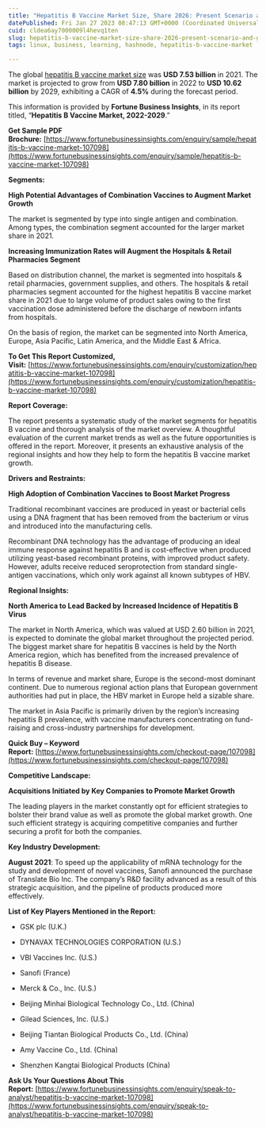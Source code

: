 ```yaml
---
title: "Hepatitis B Vaccine Market Size, Share 2026: Present Scenario and Growth Prospects"
datePublished: Fri Jan 27 2023 08:47:13 GMT+0000 (Coordinated Universal Time)
cuid: cldea6ay7000009l4hevq1ten
slug: hepatitis-b-vaccine-market-size-share-2026-present-scenario-and-growth-prospects
tags: linux, business, learning, hashnode, hepatitis-b-vaccine-market

---
```


The global [hepatitis B vaccine market size](https://www.fortunebusinessinsights.com/hepatitis-b-vaccine-market-107098) was **USD 7.53 billion** in 2021. The market is projected to grow from **USD 7.80 billion** in 2022 to **USD 10.62 billion** by 2029, exhibiting a CAGR of **4.5%** during the forecast period.

This information is provided by **Fortune Business Insights**, in its report titled, “**Hepatitis B Vaccine Market, 2022-2029**.”

**Get Sample PDF Brochure:** [https://www.fortunebusinessinsights.com/enquiry/sample/hepatitis-b-vaccine-market-107098](https://www.fortunebusinessinsights.com/enquiry/sample/hepatitis-b-vaccine-market-107098)

**Segments:**

**High Potential Advantages of Combination Vaccines to Augment Market Growth**

The market is segmented by type into single antigen and combination. Among types, the combination segment accounted for the larger market share in 2021.

**Increasing Immunization Rates will Augment the Hospitals & Retail Pharmacies Segment**

Based on distribution channel, the market is segmented into hospitals & retail pharmacies, government supplies, and others. The hospitals & retail pharmacies segment accounted for the highest hepatitis B vaccine market share in 2021 due to large volume of product sales owing to the first vaccination dose administered before the discharge of newborn infants from hospitals.

On the basis of region, the market can be segmented into North America, Europe, Asia Pacific, Latin America, and the Middle East & Africa.

**To Get This Report Customized, Visit:** [https://www.fortunebusinessinsights.com/enquiry/customization/hepatitis-b-vaccine-market-107098](https://www.fortunebusinessinsights.com/enquiry/customization/hepatitis-b-vaccine-market-107098)

**Report Coverage:**

The report presents a systematic study of the market segments for hepatitis B vaccine and thorough analysis of the market overview. A thoughtful evaluation of the current market trends as well as the future opportunities is offered in the report. Moreover, it presents an exhaustive analysis of the regional insights and how they help to form the hepatitis B vaccine market growth.

**Drivers and Restraints:**

**High Adoption of Combination Vaccines to Boost Market Progress**

Traditional recombinant vaccines are produced in yeast or bacterial cells using a DNA fragment that has been removed from the bacterium or virus and introduced into the manufacturing cells.

Recombinant DNA technology has the advantage of producing an ideal immune response against hepatitis B and is cost-effective when produced utilizing yeast-based recombinant proteins, with improved product safety. However, adults receive reduced seroprotection from standard single-antigen vaccinations, which only work against all known subtypes of HBV.

**Regional Insights:**

**North America to Lead Backed by Increased Incidence of Hepatitis B Virus**

The market in North America, which was valued at USD 2.60 billion in 2021, is expected to dominate the global market throughout the projected period. The biggest market share for hepatitis B vaccines is held by the North America region, which has benefited from the increased prevalence of hepatitis B disease.

In terms of revenue and market share, Europe is the second-most dominant continent. Due to numerous regional action plans that European government authorities had put in place, the HBV market in Europe held a sizable share.

The market in Asia Pacific is primarily driven by the region’s increasing hepatitis B prevalence, with vaccine manufacturers concentrating on fund-raising and cross-industry partnerships for development.

**Quick Buy – Keyword Report:** [https://www.fortunebusinessinsights.com/checkout-page/107098](https://www.fortunebusinessinsights.com/checkout-page/107098)

**Competitive Landscape:**

**Acquisitions Initiated by Key Companies to Promote Market Growth**

The leading players in the market constantly opt for efficient strategies to bolster their brand value as well as promote the global market growth. One such efficient strategy is acquiring competitive companies and further securing a profit for both the companies.

**Key Industry Development:**

**August 2021**: To speed up the applicability of mRNA technology for the study and development of novel vaccines, Sanofi announced the purchase of Translate Bio Inc. The company’s R&D facility advanced as a result of this strategic acquisition, and the pipeline of products produced more effectively.

**List of Key Players Mentioned in the Report:**

* GSK plc (U.K.)
    
* DYNAVAX TECHNOLOGIES CORPORATION (U.S.)
    
* VBI Vaccines Inc. (U.S.)
    
* Sanofi (France)
    
* Merck & Co., Inc. (U.S.)
    
* Beijing Minhai Biological Technology Co., Ltd. (China)
    
* Gilead Sciences, Inc. (U.S.)
    
* Beijing Tiantan Biological Products Co., Ltd. (China)
    
* Amy Vaccine Co., Ltd. (China)
    
* Shenzhen Kangtai Biological Products (China)
    

**Ask Us Your Questions About This Report:** [https://www.fortunebusinessinsights.com/enquiry/speak-to-analyst/hepatitis-b-vaccine-market-107098](https://www.fortunebusinessinsights.com/enquiry/speak-to-analyst/hepatitis-b-vaccine-market-107098)